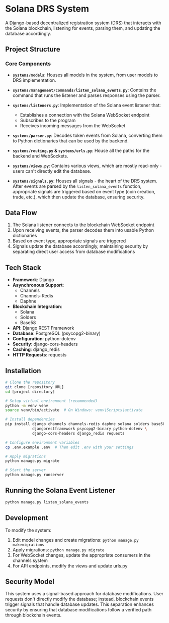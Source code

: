# Solana DRS System

A Django-based decentralized registration system (DRS) that interacts with the Solana blockchain, listening for events, parsing them, and updating the database accordingly.

## Project Structure

### Core Components

- **`systems/models`**: Houses all models in the system, from user models to DRS implementation.

- **`systems/management/commands/listen_solana_events.py`**: Contains the command that runs the listener and parses responses using the parser.

- **`systems/listeners.py`**: Implementation of the Solana event listener that:
  - Establishes a connection with the Solana WebSocket endpoint
  - Subscribes to the program
  - Receives incoming messages from the WebSocket

- **`systems/parser.py`**: Decodes token events from Solana, converting them to Python dictionaries that can be used by the backend.

- **`systems/routing.py` & `systems/urls.py`**: House all the paths for the backend and WebSockets.

- **`systems/views.py`**: Contains various views, which are mostly read-only - users can't directly edit the database.

- **`systems/signals.py`**: Houses all signals - the heart of the DRS system. After events are parsed by the `listen_solana_events` function, appropriate signals are triggered based on event type (coin creation, trade, etc.), which then update the database, ensuring security.

## Data Flow

1. The Solana listener connects to the blockchain WebSocket endpoint
2. Upon receiving events, the parser decodes them into usable Python dictionaries
3. Based on event type, appropriate signals are triggered
4. Signals update the database accordingly, maintaining security by separating direct user access from database modifications

## Tech Stack

- **Framework**: Django
- **Asynchronous Support**:
  - Channels
  - Channels-Redis
  - Daphne
- **Blockchain Integration**:
  - Solana
  - Solders
  - Base58
- **API**: Django REST Framework
- **Database**: PostgreSQL (psycopg2-binary)
- **Configuration**: python-dotenv
- **Security**: django-cors-headers
- **Caching**: django_redis
- **HTTP Requests**: requests

## Installation

```bash
# Clone the repository
git clone [repository URL]
cd [project directory]

# Setup virtual environment (recommended)
python -m venv venv
source venv/bin/activate  # On Windows: venv\Scripts\activate

# Install dependencies
pip install django channels channels-redis daphne solana solders base58 \
            djangorestframework psycopg2-binary python-dotenv \
            django-cors-headers django_redis requests

# Configure environment variables
cp .env.example .env  # Then edit .env with your settings

# Apply migrations
python manage.py migrate

# Start the server
python manage.py runserver
```

## Running the Solana Event Listener

```bash
python manage.py listen_solana_events
```

## Development

To modify the system:

1. Edit model changes and create migrations: `python manage.py makemigrations`
2. Apply migrations: `python manage.py migrate`
3. For WebSocket changes, update the appropriate consumers in the channels system
4. For API endpoints, modify the views and update urls.py

## Security Model

This system uses a signal-based approach for database modifications. User requests don't directly modify the database; instead, blockchain events trigger signals that handle database updates. This separation enhances security by ensuring that database modifications follow a verified path through blockchain events. 
